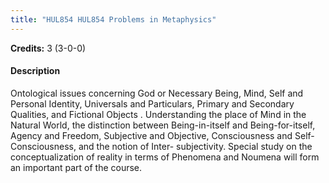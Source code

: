 ```yaml
---
title: "HUL854 HUL854 Problems in Metaphysics"
---
```

**Credits:** 3 (3-0-0)

#### Description
Ontological issues concerning God or Necessary Being, Mind, Self and Personal Identity, Universals and Particulars, Primary and Secondary Qualities, and Fictional Objects . Understanding the place of Mind in the Natural World, the distinction between Being-in-itself and Being-for-itself, Agency and Freedom, Subjective and Objective, Consciousness and Self-Consciousness, and the notion of Inter- subjectivity. Special study on the conceptualization of reality in terms of Phenomena and Noumena will form an important part of the course.
